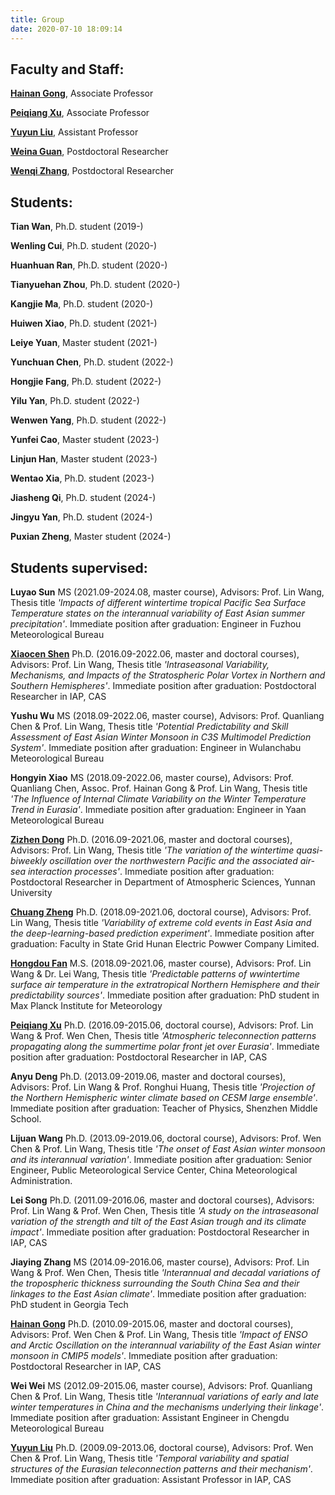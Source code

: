 ```yaml
---
title: Group
date: 2020-07-10 18:09:14
---
```


## Faculty and Staff:

[**Hainan Gong**](https://www.researchgate.net/profile/Hainan_Gong), Associate Professor

[**Peiqiang Xu**](https://px212.github.io/px212/), Associate Professor

[**Yuyun Liu**](https://www.researchgate.net/profile/Yuyun_Liu), Assistant Professor

[**Weina Guan**](https://www.researchgate.net/profile/Weina-Guan), Postdoctoral Researcher

[**Wenqi Zhang**](https://www.researchgate.net/profile/Wenqi-Zhang-10), Postdoctoral Researcher

## Students:
**Tian Wan**, Ph.D. student (2019-)

**Wenling Cui**, Ph.D. student (2020-)

**Huanhuan Ran**, Ph.D. student (2020-)

**Tianyuehan Zhou**, Ph.D. student (2020-)

**Kangjie Ma**, Ph.D. student (2020-)

**Huiwen Xiao**, Ph.D. student (2021-)

**Leiye Yuan**, Master student (2021-)

**Yunchuan Chen**, Ph.D. student (2022-)

**Hongjie Fang**, Ph.D. student (2022-)

**Yilu Yan**, Ph.D. student (2022-)

**Wenwen Yang**, Ph.D. student (2022-)

**Yunfei Cao**, Master student (2023-)

**Linjun Han**, Master student (2023-)

**Wentao Xia**, Ph.D. student (2023-)

**Jiasheng Qi**, Ph.D. student (2024-)

**Jingyu Yan**, Ph.D. student (2024-)

**Puxian Zheng**, Master student (2024-)

## Students supervised:
**Luyao Sun** 
MS (2021.09-2024.08, master course), Advisors: Prof. Lin Wang, Thesis title *'Impacts of different wintertime tropical Pacific Sea Surface Temperature states on the interannual variability of East Asian summer precipitation'*. Immediate position after graduation: Engineer in Fuzhou Meteorological Bureau

[**Xiaocen Shen**](https://www.researchgate.net/profile/Xiaocen_Shen)
Ph.D. (2016.09-2022.06, master and doctoral courses), Advisors: Prof. Lin Wang, Thesis title *'Intraseasonal Variability, Mechanisms, and Impacts of the Stratospheric Polar Vortex in Northern and Southern Hemispheres'*. Immediate position after graduation: Postdoctoral Researcher in IAP, CAS

**Yushu Wu**
MS (2018.09-2022.06, master course), Advisors: Prof. Quanliang Chen & Prof. Lin Wang, Thesis title *'Potential Predictability and Skill Assessment of East Asian   Winter Monsoon in C3S Multimodel Prediction System'*. Immediate position after graduation: Engineer in Wulanchabu Meteorological Bureau

**Hongyin Xiao**
MS (2018.09-2022.06, master course), Advisors: Prof. Quanliang Chen, Assoc. Prof. Hainan Gong & Prof. Lin Wang, Thesis title *'The Influence of Internal Climate Variability on the Winter Temperature Trend in Eurasia'*. Immediate position after graduation: Engineer in Yaan Meteorological Bureau

[**Zizhen Dong**](https://www.researchgate.net/profile/Dong_Zizhen)
Ph.D. (2016.09-2021.06, master and doctoral courses), Advisors: Prof. Lin Wang, Thesis title *'The variation of the wintertime quasi-biweekly oscillation over the northwestern Pacific and the associated air-sea interaction processes'*. Immediate position after graduation: Postdoctoral Researcher in Department of Atmospheric Sciences, Yunnan University

[**Chuang Zheng**](https://www.researchgate.net/profile/Chuang_Zheng2)
Ph.D. (2018.09-2021.06, doctoral course), Advisors: Prof. Lin Wang, Thesis title *'Variability of extreme cold events in East Asia and the deep-learning-based prediction experiment'*. Immediate position after graduation: Faculty in State Grid Hunan Electric Powwer Company Limited.

[**Hongdou Fan**](https://www.researchgate.net/profile/Hongdou_Fan)
M.S. (2018.09-2021.06, master course), Advisors: Prof. Lin Wang & Dr. Lei Wang, Thesis title *'Predictable patterns of wwintertime surface air temperature in the extratropical Northern Hemisphere and their predictability sources'*. Immediate position after graduation: PhD student in Max Planck Institute for Meteorology

[**Peiqiang Xu**](https://px212.github.io/px212/)
Ph.D. (2016.09-2015.06, doctoral course), Advisors: Prof. Lin Wang & Prof. Wen Chen, Thesis title *'Atmospheric teleconnection patterns propagating along the summertime polar front jet over Eurasia'*. Immediate position after graduation: Postdoctoral Researcher in IAP, CAS

**Anyu Deng**
Ph.D. (2013.09-2019.06, master and doctoral courses), Advisors: Prof. Lin Wang & Prof. Ronghui Huang, Thesis title *'Projection of the Northern Hemispheric winter climate based on CESM large ensemble'*. Immediate position after graduation: Teacher of Physics, Shenzhen Middle School.

**Lijuan Wang**
Ph.D. (2013.09-2019.06, doctoral course), Advisors: Prof. Wen Chen & Prof. Lin Wang, Thesis title *'The onset of East Asian winter monsoon and its interannual variation'*. Immediate position after graduation: Senior Engineer, Public Meteorological Service Center, China Meteorological Administration.

**Lei Song**
Ph.D. (2011.09-2016.06, master and doctoral courses), Advisors: Prof. Lin Wang & Prof. Wen Chen, Thesis title *'A study on the intraseasonal variation of the strength and tilt of the East Asian trough and its climate impact'*. Immediate position after graduation: Postdoctoral Researcher in IAP, CAS

**Jiaying Zhang**
MS (2014.09-2016.06, master course), Advisors: Prof. Lin Wang & Prof. Wen Chen, Thesis title *'Interannual and decadal variations of the tropospheric thickness surrounding the South China Sea and their linkages to the East Asian climate'*. Immediate position after graduation: PhD student in Georgia Tech

[**Hainan Gong**](https://www.researchgate.net/profile/Hainan_Gong)
Ph.D. (2010.09-2015.06, master and doctoral courses), Advisors: Prof. Wen Chen & Prof. Lin Wang, Thesis title *'Impact of ENSO and Arctic Oscillation on the interannual variability of the East Asian winter monsoon in CMIP5 models'*. Immediate position after graduation: Postdoctoral Researcher in IAP, CAS

**Wei Wei**
MS (2012.09-2015.06, master course), Advisors: Prof. Quanliang Chen & Prof. Lin Wang, Thesis title *'Interannual variations of early and late winter temperatures in China and the mechanisms underlying their linkage'*. Immediate position after graduation: Assistant Engineer in Chengdu Meteorological Bureau

[**Yuyun Liu**](https://www.researchgate.net/profile/Yuyun_Liu)
Ph.D. (2009.09-2013.06, doctoral course), Advisors: Prof. Wen Chen & Prof. Lin Wang, Thesis title *'Temporal variability and spatial structures of the Eurasian teleconnection patterns and their mechanism'*. Immediate position after graduation: Assistant Professor in IAP, CAS
